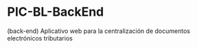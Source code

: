 # PIC-BL-BackEnd
(back-end) Aplicativo web para la centralización de documentos electrónicos tributarios
